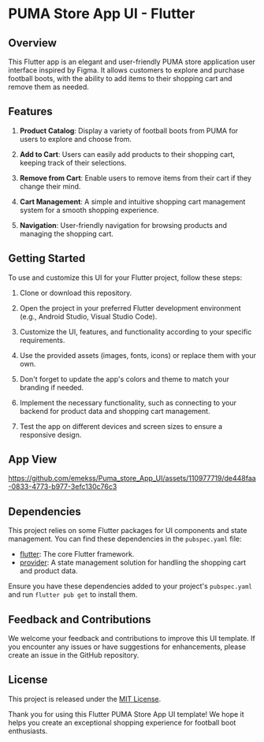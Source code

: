 # PUMA Store App UI - Flutter

## Overview

This Flutter app is an elegant and user-friendly PUMA store application user interface inspired by Figma. It allows customers to explore and purchase football boots, with the ability to add items to their shopping cart and remove them as needed.

## Features

1. **Product Catalog**: Display a variety of football boots from PUMA for users to explore and choose from.

2. **Add to Cart**: Users can easily add products to their shopping cart, keeping track of their selections.

3. **Remove from Cart**: Enable users to remove items from their cart if they change their mind.

4. **Cart Management**: A simple and intuitive shopping cart management system for a smooth shopping experience.

5. **Navigation**: User-friendly navigation for browsing products and managing the shopping cart.

## Getting Started

To use and customize this UI for your Flutter project, follow these steps:

1. Clone or download this repository.

2. Open the project in your preferred Flutter development environment (e.g., Android Studio, Visual Studio Code).

3. Customize the UI, features, and functionality according to your specific requirements.

4. Use the provided assets (images, fonts, icons) or replace them with your own.

5. Don't forget to update the app's colors and theme to match your branding if needed.

6. Implement the necessary functionality, such as connecting to your backend for product data and shopping cart management.

7. Test the app on different devices and screen sizes to ensure a responsive design.

## App View


https://github.com/emekss/Puma_store_App_UI/assets/110977719/de448faa-0833-4773-b977-3efc130c76c3



## Dependencies

This project relies on some Flutter packages for UI components and state management. You can find these dependencies in the `pubspec.yaml` file:

- [flutter](https://flutter.dev/): The core Flutter framework.
- [provider](https://pub.dev/packages/provider): A state management solution for handling the shopping cart and product data.

Ensure you have these dependencies added to your project's `pubspec.yaml` and run `flutter pub get` to install them.

## Feedback and Contributions

We welcome your feedback and contributions to improve this UI template. If you encounter any issues or have suggestions for enhancements, please create an issue in the GitHub repository.

## License

This project is released under the [MIT License](LICENSE).

Thank you for using this Flutter PUMA Store App UI template! We hope it helps you create an exceptional shopping experience for football boot enthusiasts.
